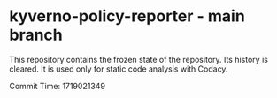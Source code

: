 # kyverno-policy-reporter - main branch

This repository contains the frozen state of the repository.
Its history is cleared. It is used only for static code
analysis with Codacy.

Commit Time: 1719021349